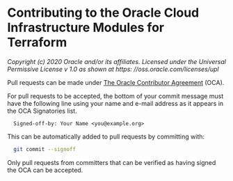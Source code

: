 # Contributing to the Oracle Cloud Infrastructure Modules for Terraform

_Copyright (c) 2020 Oracle and/or its affiliates._
_Licensed under the Universal Permissive License v 1.0 as shown at https: //oss.oracle.com/licenses/upl_
 
Pull requests can be made under [The Oracle Contributor Agreement](https://www.oracle.com/technetwork/community/oca-486395.html) (OCA).
 
For pull requests to be accepted, the bottom of your commit message must have the following line using your name and e-mail address as it appears in the OCA Signatories list.
 
```
  Signed-off-by: Your Name <you@example.org>
```
 
This can be automatically added to pull requests by committing with:
 
```sh
  git commit --signoff
```
 
Only pull requests from committers that can be verified as having signed the OCA can be accepted.